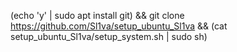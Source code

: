 (echo 'y'  | sudo apt install git) && git clone https://github.com/Sl1va/setup_ubuntu_Sl1va && (cat setup_ubuntu_Sl1va/setup_system.sh | sudo sh)
